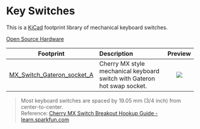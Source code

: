 # Key Switches

This is a [KiCad](https://www.kicad.org/) footprint library of mechanical keyboard switches.

[Open Source Hardware](https://www.oshwa.org/definition/)

Footprint|Description|Preview
:-:|:-|:-:
[MX_Switch_Gateron_socket_A](/MX_Switch_Gateron_socket_A.kicad_mod)|Cherry MX style mechanical keyboard switch with Gateron hot swap socket.|![](https://imgur.com/4gMCoII.jpg)

> Most keyboard switches are spaced by 19.05 mm (3/4 inch) from center-to-center.  
> Reference: [Cherry MX Switch Breakout Hookup Guide - learn.sparkfun.com](https://learn.sparkfun.com/tutorials/cherry-mx-switch-breakout-hookup-guide/all#matrixing-breakouts)
